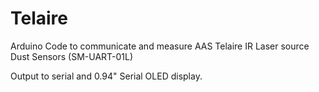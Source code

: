 # Telaire
Arduino Code to communicate and measure AAS Telaire IR Laser source Dust Sensors (SM-UART-01L)

Output to serial and 0.94" Serial OLED display.

